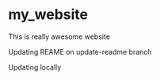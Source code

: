 # my_website

This is really awesome website

Updating REAME on update-readme branch

Updating locally